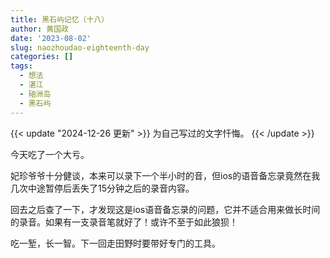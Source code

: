 ```yaml
---
title: 黑石屿记忆（十八）
author: 黄国政
date: '2023-08-02'
slug: naozhoudao-eighteenth-day
categories: []
tags:
  - 想法
  - 湛江
  - 硇洲岛
  - 黑石屿
---
```


{{< update "2024-12-26 更新" >}}
为自己写过的文字忏悔。
{{< /update >}}

<!--more-->

今天吃了一个大亏。

妃珍爷爷十分健谈，本来可以录下一个半小时的音，但ios的语音备忘录竟然在我几次中途暂停后丢失了15分钟之后的录音内容。

回去之后查了一下，才发现这是ios语音备忘录的问题，它并不适合用来做长时间的录音。如果有一支录音笔就好了！或许不至于如此狼狈！

吃一堑，长一智。下一回走田野时要带好专门的工具。